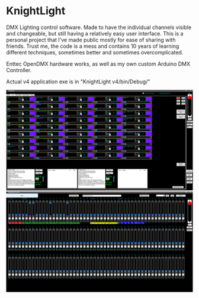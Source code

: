 # KnightLight

DMX Lighting control software. Made to have the individual channels visible and changeable, but still having a relatively easy user interface.
This is a personal project that I've made public mostly for ease of sharing with friends.
Trust me, the code is a mess and contains 10 years of learning different techniques, sometimes better and sometimes overcomplicated.

Enttec OpenDMX hardware works, as well as my own custom Arduino DMX Controller.

Actual v4 application exe is in "KnightLight v4/bin/Debug/"

![Alt text](ScenePage.png?raw=true "Scene Page")
![Alt text](ChannelPage.png?raw=true "Channel Page")
